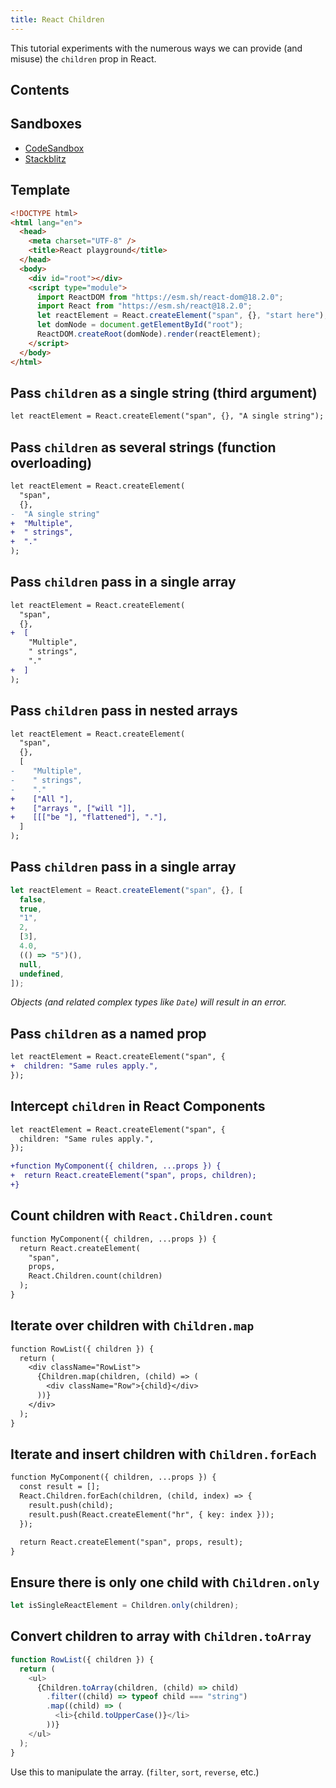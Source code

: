```yaml
---
title: React Children
---
```


This tutorial experiments with the numerous ways we can provide (and misuse) the `children` prop in React.

## Contents

## Sandboxes

- [CodeSandbox](https://codesandbox.io/s/react-children-ncg78x?file=/src/index.html)
- [Stackblitz](https://stackblitz.com/edit/js-sbbksd?file=index.js)

## Template

```html
<!DOCTYPE html>
<html lang="en">
  <head>
    <meta charset="UTF-8" />
    <title>React playground</title>
  </head>
  <body>
    <div id="root"></div>
    <script type="module">
      import ReactDOM from "https://esm.sh/react-dom@18.2.0";
      import React from "https://esm.sh/react@18.2.0";
      let reactElement = React.createElement("span", {}, "start here");
      let domNode = document.getElementById("root");
      ReactDOM.createRoot(domNode).render(reactElement);
    </script>
  </body>
</html>
```

## Pass `children` as a single string (third argument)

```diff lang="js" ins=/"A single string"/
let reactElement = React.createElement("span", {}, "A single string");
```

## Pass `children` as several strings (function overloading)

```diff lang="js" /"Multiple", " strings", "."/
let reactElement = React.createElement(
  "span",
  {},
-  "A single string"
+  "Multiple",
+  " strings",
+  "."
);
```

## Pass `children` pass in a single array

```diff lang="js" /"Multiple", " strings", "."/
let reactElement = React.createElement(
  "span",
  {},
+  [
    "Multiple",
    " strings",
    "."
+  ]
);
```

## Pass `children` pass in nested arrays

```diff lang="js" /"Multiple", " strings", "."/
let reactElement = React.createElement(
  "span",
  {},
  [
-    "Multiple",
-    " strings",
-    "."
+    ["All "],
+    ["arrays ", ["will "]],
+    [[["be "], "flattened"], "."],
  ]
);
```

## Pass `children` pass in a single array

```js
let reactElement = React.createElement("span", {}, [
  false,
  true,
  "1",
  2,
  [3],
  4.0,
  (() => "5")(),
  null,
  undefined,
]);
```

_Objects (and related complex types like `Date`) will result in an error._

## Pass `children` as a named prop

```diff lang="js" ins=/children/
let reactElement = React.createElement("span", {
+  children: "Same rules apply.",
});
```

## Intercept `children` in React Components

```diff lang="js" ins=/children/
let reactElement = React.createElement("span", {
  children: "Same rules apply.",
});

+function MyComponent({ children, ...props }) {
+  return React.createElement("span", props, children);
+}
```

## Count children with `React.Children.count`

```diff lang="js" /React.Children.count/
function MyComponent({ children, ...props }) {
  return React.createElement(
    "span",
    props,
    React.Children.count(children)
  );
}
```

## Iterate over children with `Children.map`

```diff lang="js" /React.Children.map/
function RowList({ children }) {
  return (
    <div className="RowList">
      {Children.map(children, (child) => (
        <div className="Row">{child}</div>
      ))}
    </div>
  );
}
```

## Iterate and insert children with `Children.forEach`

```diff lang="js" /React.Children.forEach/
function MyComponent({ children, ...props }) {
  const result = [];
  React.Children.forEach(children, (child, index) => {
    result.push(child);
    result.push(React.createElement("hr", { key: index }));
  });

  return React.createElement("span", props, result);
}
```

## Ensure there is only one child with `Children.only`

```js
let isSingleReactElement = Children.only(children);
```

## Convert children to array with `Children.toArray`

```js /Children.toArray/
function RowList({ children }) {
  return (
    <ul>
      {Children.toArray(children, (child) => child)
        .filter((child) => typeof child === "string")
        .map((child) => (
          <li>{child.toUpperCase()}</li>
        ))}
    </ul>
  );
}
```

Use this to manipulate the array.
(`filter`, `sort`, `reverse`, etc.)
